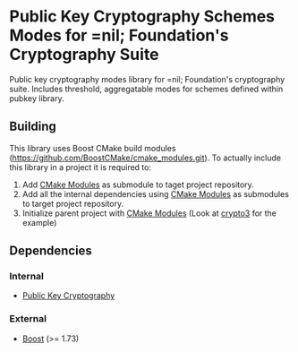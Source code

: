 # Public Key Cryptography Schemes Modes for =nil; Foundation's Cryptography Suite 

Public key cryptography modes library for =nil; Foundation's cryptography suite. Includes threshold, aggregatable modes for schemes defined within pubkey library.

## Building

This library uses Boost CMake build modules (https://github.com/BoostCMake/cmake_modules.git). 
To actually include this library in a project it is required to:

1. Add [CMake Modules](https://github.com/BoostCMake/cmake_modules.git) as submodule to taget project repository.
2. Add all the internal dependencies using [CMake Modules](https://github.com/BoostCMake/cmake_modules.git) as submodules to target project repository.
3. Initialize parent project with [CMake Modules](https://github.com/BoostCMake/cmake_modules.git) (Look at [crypto3](https://github.com/nilfoundation/crypto3.git) for the example)

## Dependencies

### Internal
* [Public Key Cryptography](https://github.com/nilfoundation/pubkey.git)

### External
* [Boost](https://boost.org) (>= 1.73)
